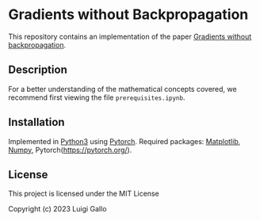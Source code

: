 # Gradients without Backpropagation
This repository contains an implementation of the paper [Gradients without backpropagation](https://arxiv.org/abs/2202.08587). 

## Description
For a better understanding of the mathematical concepts covered, we recommend first viewing the file `prerequisites.ipynb`.

## Installation
Implemented in [Python3](https://www.python.org/) using [Pytorch](https://pytorch.org/). 
Required packages: [Matplotlib](https://matplotlib.org/), [Numpy](https://numpy.org/), Pytorch(https://pytorch.org/). 

## License
This project is licensed under the MIT License

Copyright (c) 2023 Luigi Gallo
